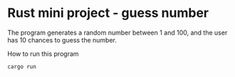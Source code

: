 # Rust mini project - guess number
The program generates a random number between 1 and 100, and the user has 10 chances to guess the number.

How to run this program
```shell
cargo run
